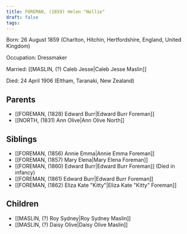 ```yaml
---
title: FOREMAN, (1859) Helen "Nellie"
draft: false
tags:
---
```

Born: 26 August 1859 (Charlton, Hitchin, Hertfordshire, England, United Kingdom)

Occupation: Dressmaker

Married: [[MASLIN, (?) Caleb Jesse|Caleb Jesse Maslin]]

Died: 24 April 1906 (Eltham, Taranaki, New Zealand)

## Parents
- [[FOREMAN, (1828) Edward Burr|Edward Burr Foreman]]
- [[NORTH, (1831) Ann Olive|Ann Olive North]]

## Siblings
- [[FOREMAN, (1856) Annie Emma|Annie Emma Foreman]]
- [[FOREMAN, (1857) Mary Elena|Mary Elena Foreman]]
- [[FOREMAN, (1860) Edward Burr|Edward Burr Foreman]] (Died in infancy)
- [[FOREMAN, (1861) Edward Burr|Edward Burr Foreman]]
- [[FOREMAN, (1862) Eliza Kate "Kitty"|Eliza Kate "Kitty" Foreman]]

## Children
- [[MASLIN, (?) Roy Sydney|Roy Sydney Maslin]]
- [[MASLIN, (?) Daisy Olive|Daisy Olive Maslin]]